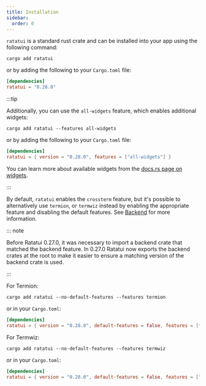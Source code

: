 ```yaml
---
title: Installation
sidebar:
  order: 0
---
```


`ratatui` is a standard rust crate and can be installed into your app using the following command:

```shell
cargo add ratatui
```

or by adding the following to your `Cargo.toml` file:

```toml
[dependencies]
ratatui = "0.28.0"
```

:::tip

Additionally, you can use the `all-widgets` feature, which enables additional widgets:

```shell
cargo add ratatui --features all-widgets
```

or by adding the following to your `Cargo.toml` file:

```toml
[dependencies]
ratatui = { version = "0.28.0", features = ["all-widgets"] }
```

You can learn more about available widgets from the
[docs.rs page on widgets](https://docs.rs/ratatui/latest/ratatui/widgets/index.html).

:::

By default, `ratatui` enables the `crossterm` feature, but it's possible to alternatively use
`termion`, or `termwiz` instead by enabling the appropriate feature and disabling the default
features. See [Backend] for more information.

::: note

Before Ratatui 0.27.0, it was necessary to import a backend crate that matched the backend feature.
In 0.27.0 Ratatui now exports the backend crates at the root to make it easier to ensure a matching
version of the backend crate is used.

:::

For Termion:

```shell
cargo add ratatui --no-default-features --features termion
```

or in your `Cargo.toml`:

```toml
[dependencies]
ratatui = { version = "0.28.0", default-features = false, features = ["termion"] }
```

For Termwiz:

```shell
cargo add ratatui --no-default-features --features termwiz
```

or in your `Cargo.toml`:

```toml
[dependencies]
ratatui = { version = "0.28.0", default-features = false, features = ["termwiz"] }
```

[Backend]: /concepts/backends/
